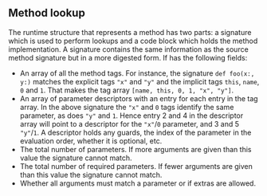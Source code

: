 ## Method lookup

The runtime structure that represents a method has two parts: a signature which is used to perform lookups and a code block which holds the method implementation. A signature contains the same information as the source method signature but in a more digested form. If has the following fields:

 * An array of all the method tags. For instance, the signature `def foo(x:, y:)` matches the explicit tags `"x"` and `"y"` and the implicit tags `this`, `name`, `0` and `1`. That makes the tag array `[name, this, 0, 1, "x", "y"]`.
 * An array of parameter descriptors with an entry for each entry in the tag array. In the above signature the `"x"` and `0` tags identify the same parameter, as does `"y"` and `1`. Hence entry 2 and 4 in the descriptor array will point to a descriptor for the `"x"`/`0` parameter, and 3 and 5 `"y"`/`1`. A descriptor holds any guards, the index of the parameter in the evaluation order, whether it is optional, etc.
 * The total number of parameters. If more arguments are given than this value the signature cannot match.
 * The total number of required parameters. If fewer arguments are given than this value the signature cannot match.
 * Whether all arguments must match a parameter or if extras are allowed.
